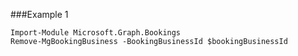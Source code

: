 ###Example 1
```
Import-Module Microsoft.Graph.Bookings
Remove-MgBookingBusiness -BookingBusinessId $bookingBusinessId
```
